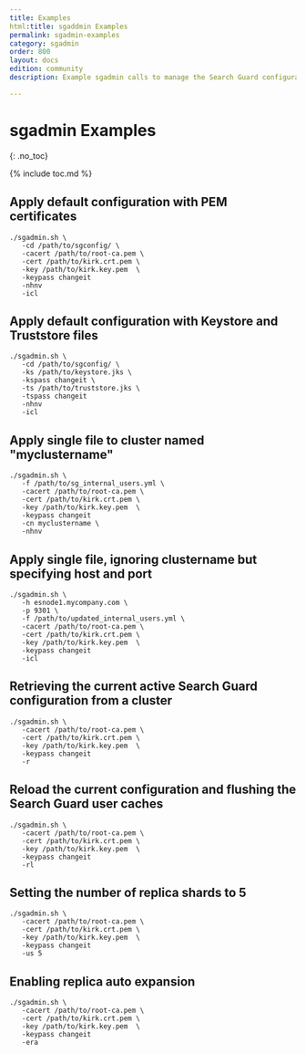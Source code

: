 ```yaml
---
title: Examples
html:title: sgaddmin Examples
permalink: sgadmin-examples
category: sgadmin
order: 800
layout: docs
edition: community
description: Example sgadmin calls to manage the Search Guard configuration and OpenSearch/Elasticsearch settings

---
```

<!---
Copyright 2020 floragunn GmbH
-->
# sgadmin Examples
{: .no_toc}

{% include toc.md %}


## Apply default configuration with PEM certificates
```
./sgadmin.sh \
   -cd /path/to/sgconfig/ \
   -cacert /path/to/root-ca.pem \
   -cert /path/to/kirk.crt.pem \
   -key /path/to/kirk.key.pem  \
   -keypass changeit
   -nhnv
   -icl
```
## Apply default configuration with Keystore and Truststore files
```
./sgadmin.sh \
   -cd /path/to/sgconfig/ \
   -ks /path/to/keystore.jks \
   -kspass changeit \
   -ts /path/to/truststore.jks \
   -tspass changeit
   -nhnv
   -icl
```

## Apply single file to cluster named "myclustername"
```
./sgadmin.sh \
   -f /path/to/sg_internal_users.yml \
   -cacert /path/to/root-ca.pem \
   -cert /path/to/kirk.crt.pem \
   -key /path/to/kirk.key.pem  \
   -keypass changeit
   -cn myclustername \
   -nhnv
```

## Apply single file, ignoring clustername but specifying host and port
```
./sgadmin.sh \
   -h esnode1.mycompany.com \
   -p 9301 \
   -f /path/to/updated_internal_users.yml \
   -cacert /path/to/root-ca.pem \
   -cert /path/to/kirk.crt.pem \
   -key /path/to/kirk.key.pem  \
   -keypass changeit
   -icl
```
## Retrieving the current active Search Guard configuration from a cluster
```
./sgadmin.sh \
   -cacert /path/to/root-ca.pem \
   -cert /path/to/kirk.crt.pem \
   -key /path/to/kirk.key.pem  \
   -keypass changeit
   -r
```

## Reload the current configuration and flushing the Search Guard user caches

```
./sgadmin.sh \
   -cacert /path/to/root-ca.pem \
   -cert /path/to/kirk.crt.pem \
   -key /path/to/kirk.key.pem  \
   -keypass changeit
   -rl
```

## Setting the number of replica shards to 5
```
./sgadmin.sh \
   -cacert /path/to/root-ca.pem \
   -cert /path/to/kirk.crt.pem \
   -key /path/to/kirk.key.pem  \
   -keypass changeit
   -us 5
```

## Enabling replica auto expansion
```
./sgadmin.sh \
   -cacert /path/to/root-ca.pem \
   -cert /path/to/kirk.crt.pem \
   -key /path/to/kirk.key.pem  \
   -keypass changeit
   -era
```
